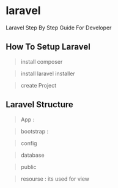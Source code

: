 # laravel
Laravel Step By Step Guide For Developer

## How To Setup Laravel

> install composer

> install laravel installer

> create Project


## Laravel Structure

> App :

> bootstrap :

> config

> database 

> public

> resourse : its used for view 
